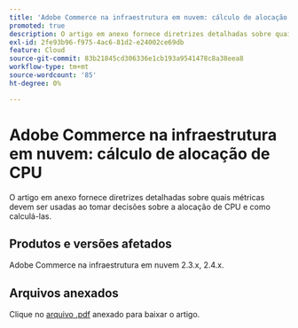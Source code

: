 ```yaml
---
title: 'Adobe Commerce na infraestrutura em nuvem: cálculo de alocação de CPU'
promoted: true
description: O artigo em anexo fornece diretrizes detalhadas sobre quais métricas devem ser usadas ao tomar decisões sobre a alocação de CPU e como calculá-las.
exl-id: 2fe93b96-f975-4ac6-81d2-e24002ce69db
feature: Cloud
source-git-commit: 83b21845cd306336e1cb193a9541478c8a38eea8
workflow-type: tm+mt
source-wordcount: '85'
ht-degree: 0%

---
```


# Adobe Commerce na infraestrutura em nuvem: cálculo de alocação de CPU

O artigo em anexo fornece diretrizes detalhadas sobre quais métricas devem ser usadas ao tomar decisões sobre a alocação de CPU e como calculá-las.

## Produtos e versões afetados

Adobe Commerce na infraestrutura em nuvem 2.3.x, 2.4.x.

## Arquivos anexados

Clique no [arquivo .pdf](assets/CPU_Allocation.pdf) anexado para baixar o artigo.
